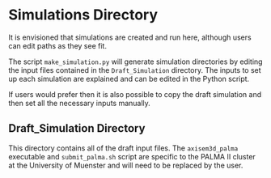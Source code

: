 
# Simulations Directory

It is envisioned that simulations are created and run here, although users can edit paths as they see fit.

The script `make_simulation.py` will generate simulation directories by editing the input files contained in the `Draft_Simulation` directory. The inputs to set up each simulation are explained and can be edited in the Python script.

If users would prefer then it is also possible to copy the draft simulation and then set all the necessary inputs manually.

## Draft_Simulation Directory
This directory contains all of the draft input files. The `axisem3d_palma` executable and `submit_palma.sh` script are specific to the PALMA II cluster at the University of Muenster and will need to be replaced by the user.
